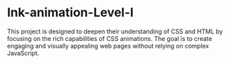 # Ink-animation-Level-I
 This project is designed to deepen their understanding of CSS and HTML by focusing on the rich capabilities of CSS animations. The goal is to create engaging and visually appealing web pages without relying on complex JavaScript.
